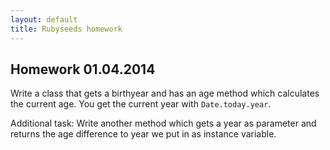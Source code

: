 ```yaml
---
layout: default
title: Rubyseeds homework
---
```


## Homework 01.04.2014

Write a class that gets a birthyear and has an age method which calculates the current age. You get the current year with `Date.today.year`.

Additional task:
Write another method which gets a year as parameter and returns the age difference to year we put in as instance variable.

